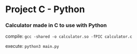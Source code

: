 # Project C - Python
### Calculator made in C to use with Python

compile: `gcc -shared -o calculator.so -fPIC calculator.c`

execute: `python3 main.py`